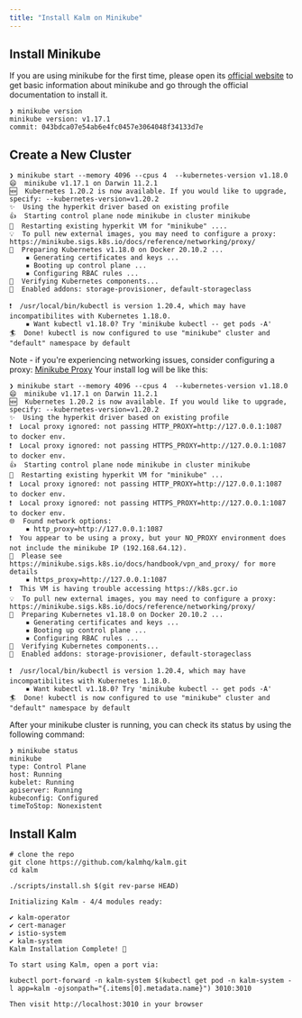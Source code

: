 ```yaml
---
title: "Install Kalm on Minikube"
---
```


## Install Minikube

If you are using minikube for the first time, please open its [official website](https://minikube.sigs.k8s.io/docs/start/) to get basic information about minikube and go through the official documentation to install it.

```
❯ minikube version
minikube version: v1.17.1
commit: 043bdca07e54ab6e4fc0457e3064048f34133d7e
```

## Create a New Cluster

```
❯ minikube start --memory 4096 --cpus 4  --kubernetes-version v1.18.0
😄  minikube v1.17.1 on Darwin 11.2.1
🆕  Kubernetes 1.20.2 is now available. If you would like to upgrade, specify: --kubernetes-version=v1.20.2
✨  Using the hyperkit driver based on existing profile
👍  Starting control plane node minikube in cluster minikube
🔄  Restarting existing hyperkit VM for "minikube" ....
💡  To pull new external images, you may need to configure a proxy: https://minikube.sigs.k8s.io/docs/reference/networking/proxy/
🐳  Preparing Kubernetes v1.18.0 on Docker 20.10.2 ...
    ▪ Generating certificates and keys ...
    ▪ Booting up control plane ...
    ▪ Configuring RBAC rules ...
🔎  Verifying Kubernetes components...
🌟  Enabled addons: storage-provisioner, default-storageclass

❗  /usr/local/bin/kubectl is version 1.20.4, which may have incompatibilites with Kubernetes 1.18.0.
    ▪ Want kubectl v1.18.0? Try 'minikube kubectl -- get pods -A'
🏄  Done! kubectl is now configured to use "minikube" cluster and "default" namespace by default

```

Note - if you're experiencing networking issues, consider configuring a proxy: [Minikube Proxy](https://minikube.sigs.k8s.io/docs/reference/networking/proxy/)
Your install log will be like this:

```
❯ minikube start --memory 4096 --cpus 4  --kubernetes-version v1.18.0
😄  minikube v1.17.1 on Darwin 11.2.1
🆕  Kubernetes 1.20.2 is now available. If you would like to upgrade, specify: --kubernetes-version=v1.20.2
✨  Using the hyperkit driver based on existing profile
❗  Local proxy ignored: not passing HTTP_PROXY=http://127.0.0.1:1087 to docker env.
❗  Local proxy ignored: not passing HTTPS_PROXY=http://127.0.0.1:1087 to docker env.
👍  Starting control plane node minikube in cluster minikube
🔄  Restarting existing hyperkit VM for "minikube" ...
❗  Local proxy ignored: not passing HTTP_PROXY=http://127.0.0.1:1087 to docker env.
❗  Local proxy ignored: not passing HTTPS_PROXY=http://127.0.0.1:1087 to docker env.
🌐  Found network options:
    ▪ http_proxy=http://127.0.0.1:1087
❗  You appear to be using a proxy, but your NO_PROXY environment does not include the minikube IP (192.168.64.12).
📘  Please see https://minikube.sigs.k8s.io/docs/handbook/vpn_and_proxy/ for more details
    ▪ https_proxy=http://127.0.0.1:1087
❗  This VM is having trouble accessing https://k8s.gcr.io
💡  To pull new external images, you may need to configure a proxy: https://minikube.sigs.k8s.io/docs/reference/networking/proxy/
🐳  Preparing Kubernetes v1.18.0 on Docker 20.10.2 ...
    ▪ Generating certificates and keys ...
    ▪ Booting up control plane ...
    ▪ Configuring RBAC rules ...
🔎  Verifying Kubernetes components...
🌟  Enabled addons: storage-provisioner, default-storageclass

❗  /usr/local/bin/kubectl is version 1.20.4, which may have incompatibilites with Kubernetes 1.18.0.
    ▪ Want kubectl v1.18.0? Try 'minikube kubectl -- get pods -A'
🏄  Done! kubectl is now configured to use "minikube" cluster and "default" namespace by default

```

After your minikube cluster is running, you can check its status by using the following command:

```
❯ minikube status
minikube
type: Control Plane
host: Running
kubelet: Running
apiserver: Running
kubeconfig: Configured
timeToStop: Nonexistent

```

## Install Kalm

```
# clone the repo
git clone https://github.com/kalmhq/kalm.git
cd kalm
```

```
./scripts/install.sh $(git rev-parse HEAD)

Initializing Kalm - 4/4 modules ready:

✔ kalm-operator
✔ cert-manager
✔ istio-system
✔ kalm-system
Kalm Installation Complete! 🎉

To start using Kalm, open a port via:

kubectl port-forward -n kalm-system $(kubectl get pod -n kalm-system -l app=kalm -ojsonpath="{.items[0].metadata.name}") 3010:3010

Then visit http://localhost:3010 in your browser
```
